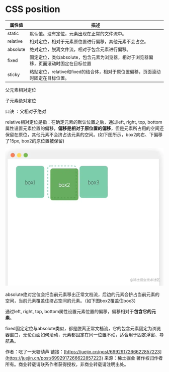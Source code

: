 # CSS position

| 属性值 | 描述 |
| --- | --- |
| static | 默认值。没有定位，元素出现在正常的文件流中。 |
| relative | 相对定位，相对于元素原位置进行偏移，其他元素不会占空。 |
| absolute | 绝对定位，脱离文件流，相对于包含元素进行偏移。 |
| fixed | 固定定位，类似absolute，包含元素为浏览器，相对于浏览器偏移，页面滚动时固定在目标位置 |
| sticky | 粘贴定位，relative和fixed的结合体，相对于原位置偏移，页面滚动时固定在目标位置。 |

父元素相对定位

子元素绝对定位

口诀 ：父相对子绝对

relative相对定位是指：在确定元素的默认位置之后，通过left, right, top, bottom属性设置元素位置的偏移，**偏移是相对于原位置的偏移**，但是元素所占用的空间还保留在原位，其他元素不会挤占该元素的空间。(如下图所示，box2向右、下偏移了15px, box2的原位置被保留)

![Untitled](CSS%20position%20e5b2a059b3da41038d83044b3c26aa90/Untitled.png)

absolute绝对定位会把当前元素移出正常文档流，后边的元素会挤占当前元素的空间，当前元素覆盖住挤占空间的元素。（如下图box2覆盖住box3）

通过left, right, top, bottom属性设置元素位置的偏移，偏移相对于**包含它的元素**。

fixed固定定位与absolute类似，都是脱离正常文档流，它的包含元素固定为浏览器窗口，无论页面如何滚动，元素都固定在同一位置不动，适合用于固定浮窗、导航条。

作者：吃了一天糖葫芦
链接：[https://juejin.cn/post/6992917266622857223](https://juejin.cn/post/6992917266622857223)
来源：稀土掘金
著作权归作者所有。商业转载请联系作者获得授权，非商业转载请注明出处。